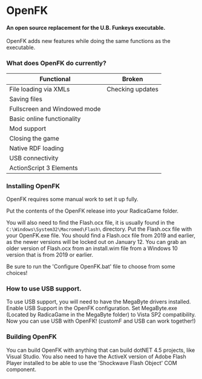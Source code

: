 # OpenFK
#### An open source replacement for the U.B. Funkeys executable.

OpenFK adds new features while doing the same functions as the executable.

### What does OpenFK do currently?
| Functional  | Broken  |
| ------------ | ------------ |
| File loading via XMLs  | Checking updates |
| Saving files  | |
| Fullscreen and Windowed mode | |
| Basic online functionality | |
| Mod support | |
| Closing the game | |
| Native RDF loading | |
| USB connectivity | |
| ActionScript 3 Elements | |

### Installing OpenFK
OpenFK requires some manual work to set it up fully. 

Put the contents of the OpenFK release into your RadicaGame folder.

You will also need to find the Flash.ocx file, it is usually found in the `C:\Windows\System32\Macromed\Flash\` directory. Put the Flash.ocx file with your OpenFK.exe file.
You should find a Flash.ocx file from 2019 and earlier, as the newer versions will be locked out on January 12.
You can grab an older version of Flash.ocx from an install.wim file from a Windows 10 version that is from 2019 or earlier.

Be sure to run the 'Configure OpenFK.bat' file to choose from some choices!

### How to use USB support.
To use USB support, you will need to have the MegaByte drivers installed. 
Enable USB Support in the OpenFK configuration.
Set MegaByte.exe (Located by RadicaGame in the MegaByte folder) to Vista SP2 compatibility.
Now you can use USB with OpenFK! (customF and USB can work together!)

### Building OpenFK
You can build OpenFK with anything that can build dotNET 4.5 projects, like Visual Studio. You also need to have the ActiveX version of Adobe Flash Player installed to be able to use the 'Shockwave Flash Object' COM component.
